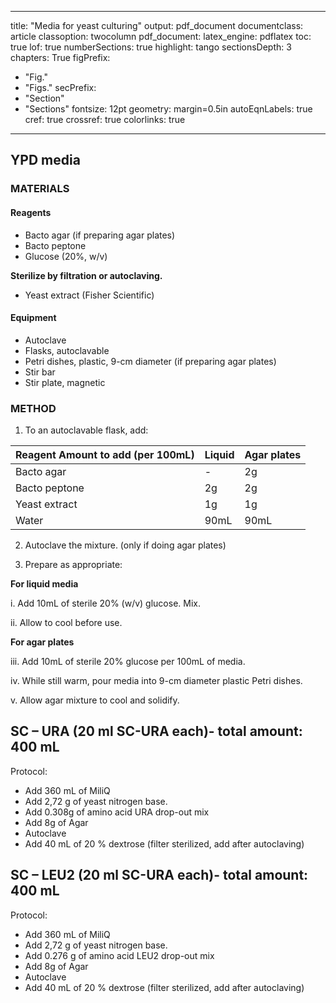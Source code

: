 
---
title: "Media for yeast culturing"
output: pdf_document
documentclass: article
classoption: twocolumn
pdf_document:
latex_engine: pdflatex
toc: true
lof: true
numberSections: true
highlight: tango
sectionsDepth: 3
chapters: True
figPrefix:
  - "Fig."
  - "Figs."
secPrefix:
  - "Section"
  - "Sections"
fontsize: 12pt
geometry: margin=0.5in
autoEqnLabels: true
cref: true
crossref: true
colorlinks: true
---


## YPD media
 
### MATERIALS
#### Reagents
- Bacto agar (if preparing agar plates)
- Bacto peptone 
- Glucose (20%, w/v)

**Sterilize by filtration or autoclaving.**

- Yeast extract (Fisher Scientific)

#### Equipment
- Autoclave
- Flasks, autoclavable
- Petri dishes, plastic, 9-cm diameter (if preparing agar plates)
- Stir bar
- Stir plate, magnetic


 
### METHOD

1. To an autoclavable flask, add:


|Reagent	Amount to add (per 100mL)| Liquid 	| Agar plates 	|
|-| -	|-	|
|Bacto agar | -	| 2g	|
|Bacto peptone| 2g	| 2g	|
|Yeast extract| 1g	| 1g	|
|Water| 90mL	| 90mL	|


2. Autoclave the mixture. (only if doing agar plates)

3. Prepare as appropriate:

**For liquid media**

i. Add 10mL of sterile 20% (w/v) glucose. Mix.

ii. Allow to cool before use.

**For agar plates**

iii. Add 10mL of sterile 20% glucose per 100mL of media.

iv. While still warm, pour media into 9-cm diameter plastic Petri dishes.

v. Allow agar mixture to cool and solidify.


## SC – URA (20 ml SC-URA each)- total amount: 400 mL

Protocol:
- Add 360 mL of MiliQ
- Add 2,72 g  of  yeast nitrogen base.
- Add 0.308g of amino acid URA drop-out mix
- Add 8g of Agar
- Autoclave
- Add 40 mL of 20 % dextrose (filter sterilized, add after autoclaving)

## SC – LEU2 (20 ml SC-URA each)- total amount: 400 mL

Protocol:
- Add 360 mL of MiliQ
- Add 2,72 g  of  yeast nitrogen base.
- Add 0.276 g of amino acid LEU2 drop-out mix
- Add 8g of Agar
- Autoclave
- Add 40 mL of 20 % dextrose (filter sterilized, add after autoclaving)
